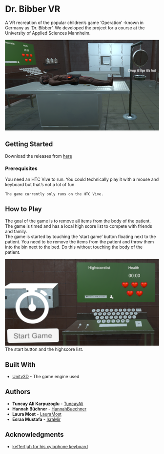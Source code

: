 # Dr. Bibber VR
A VR recreation of the popular children’s game ‘Operation’ -known in Germany as ‘Dr. Bibber’.  We developed the project for a course at the University of Applied Sciences Mannheim.

![an overview of the game](https://raw.githubusercontent.com/AliKarpuzoglu/DrBibber-VR/master/GrabbingObject.PNG)



## Getting Started

Download the releases from [here](https://github.com/AliKarpuzoglu/DrBibber-VR/releases)

### Prerequisites

You need an HTC Vive to run. You could technically play it with a mouse and keyboard but that’s not a lot of fun.

```
The game currently only runs on the HTC Vive.
```

## How to Play
The goal of the game is to remove all items from the body of the patient. The game is timed and has a local high score list to compete with friends and family.   
The game is started by touching the ‘start game’  button floating next to the patient. You need to be remove the items from the patient and throw them into the bin next to the bed. Do this without touching the body of the patient.

![The start button and highscore list](https://raw.githubusercontent.com/AliKarpuzoglu/DrBibber-VR/master/Start-Highscore.PNG)
The start button and the highscore list.

## Built With

* [Unity3D](https://unity3d.com) - The game engine used



## Authors
* **Tuncay Ali Karpuzoglu** -  [TuncayAli](https://github.com/TuncayAli)
* **Hannah Büchner** - [HannahBuechner](https://github.com/HannahBuechner)
* **Laura Most** - [LauraMost](https://github.com/LauraMost)
* **Esraa Mustafa** - [IsraMir](https://github.com/IsraMir)
 


## Acknowledgments

* [keffertjuh for his xylophone keyboard](https://github.com/keffertjuh/Xylophone_Keyboard)




